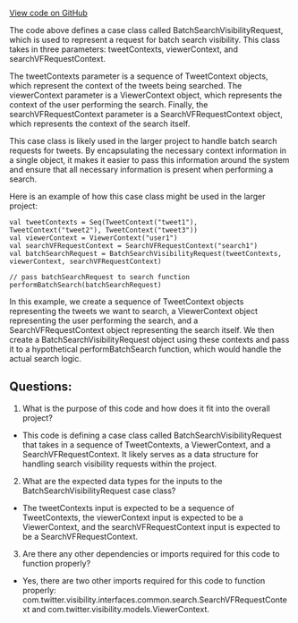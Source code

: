 [View code on GitHub](https://github.com/misbahsy/the-algorithm/visibilitylib/src/main/scala/com/twitter/visibility/interfaces/search/BatchSearchVisibilityRequest.scala)

The code above defines a case class called BatchSearchVisibilityRequest, which is used to represent a request for batch search visibility. This class takes in three parameters: tweetContexts, viewerContext, and searchVFRequestContext.

The tweetContexts parameter is a sequence of TweetContext objects, which represent the context of the tweets being searched. The viewerContext parameter is a ViewerContext object, which represents the context of the user performing the search. Finally, the searchVFRequestContext parameter is a SearchVFRequestContext object, which represents the context of the search itself.

This case class is likely used in the larger project to handle batch search requests for tweets. By encapsulating the necessary context information in a single object, it makes it easier to pass this information around the system and ensure that all necessary information is present when performing a search.

Here is an example of how this case class might be used in the larger project:

```
val tweetContexts = Seq(TweetContext("tweet1"), TweetContext("tweet2"), TweetContext("tweet3"))
val viewerContext = ViewerContext("user1")
val searchVFRequestContext = SearchVFRequestContext("search1")
val batchSearchRequest = BatchSearchVisibilityRequest(tweetContexts, viewerContext, searchVFRequestContext)

// pass batchSearchRequest to search function
performBatchSearch(batchSearchRequest)
```

In this example, we create a sequence of TweetContext objects representing the tweets we want to search, a ViewerContext object representing the user performing the search, and a SearchVFRequestContext object representing the search itself. We then create a BatchSearchVisibilityRequest object using these contexts and pass it to a hypothetical performBatchSearch function, which would handle the actual search logic.
## Questions: 
 1. What is the purpose of this code and how does it fit into the overall project?
- This code is defining a case class called BatchSearchVisibilityRequest that takes in a sequence of TweetContexts, a ViewerContext, and a SearchVFRequestContext. It likely serves as a data structure for handling search visibility requests within the project.

2. What are the expected data types for the inputs to the BatchSearchVisibilityRequest case class?
- The tweetContexts input is expected to be a sequence of TweetContexts, the viewerContext input is expected to be a ViewerContext, and the searchVFRequestContext input is expected to be a SearchVFRequestContext.

3. Are there any other dependencies or imports required for this code to function properly?
- Yes, there are two other imports required for this code to function properly: com.twitter.visibility.interfaces.common.search.SearchVFRequestContext and com.twitter.visibility.models.ViewerContext.